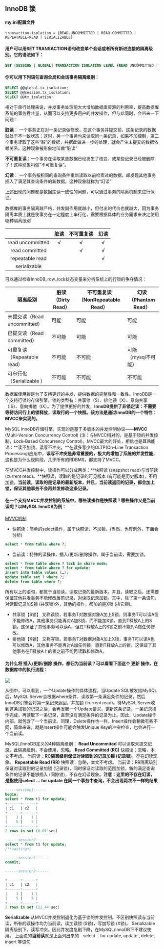 ## InnoDB 锁

#### my.ini配置文件

```vi
transaction-isolation = {READ-UNCOMMITTED | READ-COMMITTED | REPEATABLE-READ | SERIALIZABLE}
```

#### 用户可以用SET TRANSACTION语句改变单个会话或者所有新进连接的隔离级别。它的语法如下：
```sql
SET [SESSION | GLOBAL] TRANSACTION ISOLATION LEVEL {READ UNCOMMITTED | READ COMMITTED | REPEATABLE READ | SERIALIZABLE}
```

#### 你可以用下列语句查询全局和会话事务隔离级别：
```sql
SELECT @@global.tx_isolation;
SELECT @@session.tx_isolation;
SELECT @@tx_isolation;
```



相对于串行处理来说，并发事务处理能大大增加数据库资源的利用率，提高数据库系统的事务吞吐量，从而可以支持更多用户的并发操作，但与此同时，会带来一下问题：

**脏读**： 一个事务正在对一条记录做修改，在这个事务并提交前，这条记录的数据就处于不一致状态；这时，另一个事务也来读取同一条记录，如果不加控制，第二个事务读取了这些“脏”的数据，并据此做进一步的处理，就会产生未提交的数据依赖关系。这种现象被形象地叫做“脏读” 

**不可重复读**：一个事务在读取某些数据已经发生了改变、或某些记录已经被删除了！这种现象叫做“不可重复读”。 

**幻读**： 一个事务按相同的查询条件重新读取以前检索过的数据，却发现其他事务插入了满足其查询条件的新数据，这种现象就称为“幻读” 

上述出现的问题都是数据库读一致性的问题，可以通过事务的隔离机制来进行保证。

数据库的事务隔离越严格，并发副作用就越小，但付出的代价也就越大，因为事务隔离本质上就是使事务在一定程度上串行化，需要根据具体的业务需求来决定使用哪种隔离级别

|                  | 脏读 | 不可重复读 | 幻读 |
| :--------------: | :--: | :--------: | :--: |
| read uncommitted |  √   |     √      |  √   |
|  read committed  |      |     √      |  √   |
| repeatable read  |      |            |  √   |
|   serializable   |      |            |      |

 可以通过检查InnoDB_row_lock状态变量来分析系统上的行锁的争夺情况： 


| 隔离级别                     | 脏读（Dirty Read） | 不可重复读（NonRepeatable Read） | 幻读（Phantom Read）  |
| ---------------------------- | ------------------ | -------------------------------- | --------------------- |
| 未提交读（Read uncommitted） | 可能               | 可能                             | 可能                  |
| 已提交读（Read committed）   | 不可能             | 可能                             | 可能                  |
| 可重复读（Repeatable read）  | 不可能             | 不可能                           | 可能  （mysql不可能） |
| 可串行化（Serializable ）    | 不可能             | 不可能                           | 不可能                |

数据库使用锁是为了支持更好的并发，提供数据的完整性和一致性。InnoDB是一个支持行锁的存储引擎，锁的类型有：共享锁（S）、排他锁（X）、意向共享（IS）、意向排他（IX）。为了提供更好的并发，**InnoDB提供了非锁定读：不需要等待访问行上的锁释放，读取行的一个快照。该方法是通过InnoDB的一个特性：MVCC来实现的。**

MySQL InnoDB存储引擎，实现的是基于多版本的并发控制协议——**MVCC** (Multi-Version Concurrency Control) (注：与MVCC相对的，是基于锁的并发控制，Lock-Based Concurrency Control)。MVCC最大的好处，相信也是耳熟能详：**读不加锁，读写不冲突。**在读多写少的OLTP(On-Line Transaction Processing)应用中，**读写不冲突是非常重要的，极大的增加了系统的并发性能**，这也是为什么现阶段，几乎所有的RDBMS，都支持了MVCC。

 在MVCC并发控制中，读操作可以分成两类：**快照读 (snapshot read)与当前读 (current read)。**快照读，读取的是记录的可见版本 (有可能是历史版本)，不用加锁。**当前读，读取的是记录的最新版本，并且，当前读返回的记录，都会加上锁，保证其他事务不会再并发修改这条记录。**

#### 在一个支持MVCC并发控制的系统中，哪些读操作是快照读？哪些操作又是当前读呢？以MySQL InnoDB为例：
[MVVC机制](https://juejin.im/post/5c68a4056fb9a049e063e0ab#heading-8 "MVVC机制")
- 快照读：简单的select操作，属于快照读，不加锁。(当然，也有例外，下面会分析)
```sql
select * from table where ?;
```


- 当前读：特殊的读操作，插入/更新/删除操作，属于当前读，需要加锁。
```sql
select * from table where ? lock in share mode;
select * from table where ? for update;
insert into table values (…);
update table set ? where ?;
delete from table where ?;
```

所有以上的语句，都属于当前读，读取记录的最新版本。并且，读取之后，还需要保证其他并发事务不能修改当前记录，对读取记录加锁。其中，除了第一条语句，对读取记录加S锁 (共享锁)外，其他的操作，都加的是X锁 (排它锁)。

- 共享锁【S锁】
又称读锁，若事务T对数据对象A加上S锁，则事务T可以读A但不能修改A，其他事务只能再对A加S锁，而不能加X锁，直到T释放A上的S锁。这保证了其他事务可以读A，但在T释放A上的S锁之前不能对A做任何修改。
- 排他锁【X锁】
又称写锁。若事务T对数据对象A加上X锁，事务T可以读A也可以修改A，其他事务不能再对A加任何锁，直到T释放A上的锁。这保证了其他事务在T释放A上的锁之前不能再读取和修改A。

#### 为什么将 插入/更新/删除 操作，都归为当前读？可以看看下面这个 更新 操作，在数据库中的执行流程：

![](https://oss.wyxxt.org.cn/images/2021/09/18/73bafc13d6faa298b578ffcad660bd8c.png)

从图中，可以看到，一个Update操作的具体流程。当Update SQL被发给MySQL后，MySQL Server会根据where条件，读取第一条满足条件的记录，然后InnoDB引擎会将第一条记录返回，并加锁 (current read)。待MySQL Server收到这条加锁的记录之后，会再发起一个Update请求，更新这条记录。一条记录操作完成，再读取下一条记录，直至没有满足条件的记录为止。因此，Update操作内部，就包含了一个当前读。同理，Delete操作也一样。Insert操作会稍微有些不同，简单来说，就是Insert操作可能会触发Unique Key的冲突检查，也会进行一个当前读。

MySQL/InnoDB定义的4种隔离级别：
**Read Uncommited**
可以读取未提交记录。此隔离级别，不会使用，忽略。
**Read Committed (RC)**
快照读：忽略，本文不考虑。
当前读：**RC隔离级别保证对读取到的记录加锁 (记录锁)**，存在幻读现象。
**Repeatable Read (RR)**
快照读：忽略，本文不考虑。
当前读：RR隔离级别保证对读取到的记录加锁 (记录锁)，同时保证对读取的范围加锁，新的满足查询条件的记录不能够插入 (间隙锁)，不存在幻读现象。**注意：这里的不存在幻读，是指使用select ... for update 在同一个事务中查询，不会出现两次不一样的结果**
```sql
-----session1------
begin;
select * from t1 for update;
+------+------+
| c1   | c2   |
+------+------+
|    1 |    1 |
|    5 |    5 |
+------+------+
2 rows in set (0.01 sec)

------session2------
select * from t1 for update;
/**waiting*/

------session1------
commit;

------session2------

+------+------+
| c1   | c2   |
+------+------+
|    1 |    1 |
|    5 |    5 |
+------+------+
2 rows in set (22.44 sec)
```
**Serializable**
从MVCC并发控制退化为基于锁的并发控制。不区别快照读与当前读，所有的读操作均为当前读，读加读锁 (S锁)，写加写锁 (X锁)。
Serializable隔离级别下，读写冲突，因此并发度急剧下降，在MySQL/InnoDB下不建议使用。
上面说的**当前读**就是上面列出来的　select .. for update, update , delete, insert 等语句